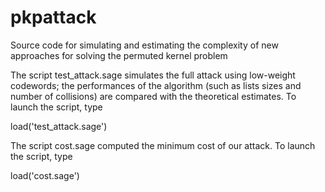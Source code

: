 # pkpattack
Source code for simulating and estimating the complexity of new approaches for solving the permuted kernel problem

The script test_attack.sage simulates the full attack using low-weight codewords; the performances of the algorithm (such as lists sizes and number of collisions) are compared with the theoretical estimates. To launch the script, type

load('test_attack.sage')

The script cost.sage computed the minimum cost of our attack. To launch the script, type

load('cost.sage')

